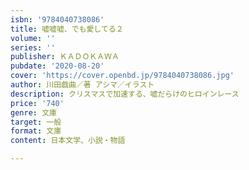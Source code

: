 ```yaml
---
isbn: '9784040738086'
title: 嘘嘘嘘、でも愛してる２
volume: ''
series: ''
publisher: ＫＡＤＯＫＡＷＡ
pubdate: '2020-08-20'
cover: 'https://cover.openbd.jp/9784040738086.jpg'
author: 川田戯曲／著 アシマ／イラスト
description: クリスマスで加速する、嘘だらけのヒロインレース
price: '740'
genre: 文庫
target: 一般
format: 文庫
content: 日本文学、小説・物語

---
```

